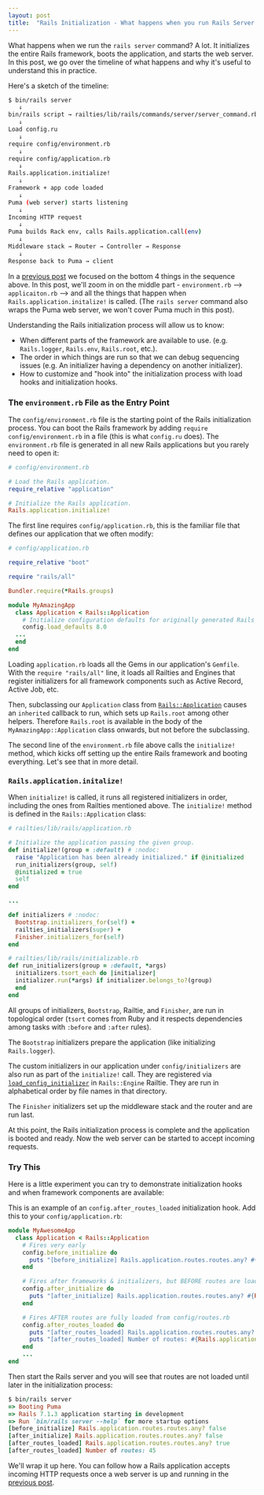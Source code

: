 ```yaml
---
layout: post
title:  "Rails Initialization - What happens when you run Rails Server command"
---
```


What happens when we run the `rails server` command? A lot. It initializes the entire Rails framework, boots the application, and starts the web server. In this post, we go over the timeline of what happens and why it's useful to understand this in practice. 

Here's a sketch of the timeline:

```bash
$ bin/rails server
   ↓
bin/rails script → railties/lib/rails/commands/server/server_command.rb
   ↓
Load config.ru
   ↓
require config/environment.rb
   ↓
require config/application.rb
   ↓
Rails.application.initialize!
   ↓
Framework + app code loaded
   ↓
Puma (web server) starts listening
   ↓
Incoming HTTP request
   ↓
Puma builds Rack env, calls Rails.application.call(env)
   ↓
Middleware stack → Router → Controller → Response
   ↓
Response back to Puma → client
```

In a [previous post](https://theleafnode.com/rack-and-middleware) we focused on the bottom 4 things in the sequence above. In this post, we'll zoom in on the middle part -  `environment.rb` --> `applicaiton.rb` --> and all the things that happen when `Rails.application.initalize!` is called. (The `rails server` command also wraps the Puma web server, we won't cover Puma much in this post).

Understanding the Rails initialization process will allow us to know:
- When different parts of the framework are available to use. (e.g.  `Rails.logger`, `Rails.env`, `Rails.root`, etc.).
- The order in which things are run so that we can debug sequencing issues (e.g. An initializer having a dependency on another initializer).
- How to customize and "hook into" the initialization process with load hooks and initialization hooks.

### The `environment.rb` File as the Entry Point
The `config/environment.rb` file is the starting point of the Rails initialization process. You can boot the Rails framework by adding `require config/environment.rb`  in a file (this is what `config.ru` does). The `environment.rb` file is generated in all new Rails applications but you rarely need to open it:

```ruby
# config/environment.rb

# Load the Rails application.
require_relative "application"

# Initialize the Rails application.
Rails.application.initialize!
```

The first line requires `config/application.rb`, this is the familiar file that defines our application that we often modify:

```ruby
# config/application.rb

require_relative "boot"

require "rails/all"

Bundler.require(*Rails.groups)

module MyAmazingApp
  class Application < Rails::Application
    # Initialize configuration defaults for originally generated Rails version.
    config.load_defaults 8.0
  ...
  end
end
```

Loading `application.rb` loads all the Gems in our application's `Gemfile`. With the `require "rails/all"` line, it loads all Railties and Engines that register initializers for all framework components such as Active Record, Active Job, etc.

Then, subclassing our `Application` class from [`Rails::Application`](https://github.com/rails/rails/blob/main/railties/lib/rails/application.rb) causes an `inherited` callback to run, which sets up `Rails.root` among other helpers. Therefore `Rails.root` is available in the body of the `MyAmazingApp::Application` class onwards, but not before the subclassing. 

The second line of the `environment.rb` file above calls the `initialize!` method, which kicks off setting up the entire Rails framework and booting everything. Let's see that in more detail.

### `Rails.application.initalize!`

When `initialize!` is called, it runs all registered initializers in order, including the ones from Railties mentioned above. The `initialize!` method is defined in the `Rails::Application` class:

```ruby
# railties/lib/rails/application.rb

# Initialize the application passing the given group.
def initialize!(group = :default) # :nodoc:
  raise "Application has been already initialized." if @initialized
  run_initializers(group, self)
  @initialized = true
  self
end

...

def initializers # :nodoc:
  Bootstrap.initializers_for(self) +
  railties_initializers(super) +
  Finisher.initializers_for(self)
end

# railties/lib/rails/initializable.rb
def run_initializers(group = :default, *args)
  initializers.tsort_each do |initializer|
  initializer.run(*args) if initializer.belongs_to?(group)
  end
end
```

All groups of initializers, `Bootstrap`, Railtie, and `Finisher`, are run in topological order (`tsort` comes from Ruby and it respects dependencies among tasks with `:before` and `:after` rules).

The `Bootstrap` initializers prepare the application
(like initializing `Rails.logger`).

The custom initializers in our application under `config/initializers` are also run as part of the `initialize!` call. They are registered via [`load_config_initializer`](https://github.com/rails/rails/blob/36bd50c82b46046c9f352e06fa552221586028d8/railties/lib/rails/engine.rb#L643) in `Rails::Engine` Railtie. They are run in alphabetical order by file names in that directory.

The `Finisher` initializers set up the middleware stack and the router and are run last.

At this point, the Rails initialization process is complete and the application is booted and ready. Now the web server can be started to accept incoming requests.

### Try This
Here is a little experiment you can try to demonstrate initialization hooks and when framework components are available:

This is an example of an `config.after_routes_loaded` initialization hook. Add this to your `config/application.rb`:

```ruby
module MyAwesomeApp
  class Application < Rails::Application
    # Fires very early
    config.before_initialize do
      puts "[before_initialize] Rails.application.routes.routes.any? #{Rails.application.routes.routes.any?}"
    end

    # Fires after frameworks & initializers, but BEFORE routes are loaded
    config.after_initialize do
      puts "[after_initialize] Rails.application.routes.routes.any? #{Rails.application.routes.routes.any?}"
    end

    # Fires AFTER routes are fully loaded from config/routes.rb
    config.after_routes_loaded do
      puts "[after_routes_loaded] Rails.application.routes.routes.any? #{Rails.application.routes.routes.any?}"
      puts "[after_routes_loaded] Number of routes: #{Rails.application.routes.routes.size}"
    end
    ...
end
```

Then start the Rails server and you will see that routes are not loaded until later in the initialization process:

```ruby
$ bin/rails server
=> Booting Puma
=> Rails 7.1.3 application starting in development 
=> Run `bin/rails server --help` for more startup options
[before_initialize] Rails.application.routes.routes.any? false
[after_initialize] Rails.application.routes.routes.any? false
[after_routes_loaded] Rails.application.routes.routes.any? true
[after_routes_loaded] Number of routes: 45
```

We'll wrap it up here. You can follow how a Rails application accepts incoming HTTP requests once a web server is up and running in the [previous post](https://theleafnode.com/rack-and-middleware/).

